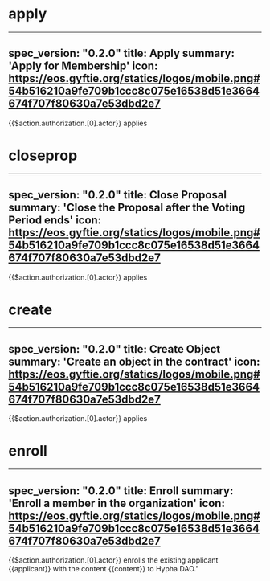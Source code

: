 
<h1 class="contract">apply</h1>

---
spec_version: "0.2.0"
title: Apply
summary: 'Apply for Membership'
icon: https://eos.gyftie.org/statics/logos/mobile.png#54b516210a9fe709b1ccc8c075e16538d51e3664674f707f80630a7e53dbd2e7
---

{{$action.authorization.[0].actor}} applies 


<h1 class="contract">closeprop</h1>

---
spec_version: "0.2.0"
title: Close Proposal
summary: 'Close the Proposal after the Voting Period ends'
icon: https://eos.gyftie.org/statics/logos/mobile.png#54b516210a9fe709b1ccc8c075e16538d51e3664674f707f80630a7e53dbd2e7
---

{{$action.authorization.[0].actor}} applies 

<h1 class="contract">create</h1>

---
spec_version: "0.2.0"
title: Create Object
summary: 'Create an object in the contract'
icon: https://eos.gyftie.org/statics/logos/mobile.png#54b516210a9fe709b1ccc8c075e16538d51e3664674f707f80630a7e53dbd2e7
---

{{$action.authorization.[0].actor}} applies 

<h1 class="contract">enroll</h1>

---
spec_version: "0.2.0"
title: Enroll
summary: 'Enroll a member in the organization'
icon: https://eos.gyftie.org/statics/logos/mobile.png#54b516210a9fe709b1ccc8c075e16538d51e3664674f707f80630a7e53dbd2e7
---

{{$action.authorization.[0].actor}} enrolls the existing applicant {{applicant}} with the content {{content}} to Hypha DAO." 
